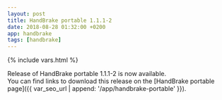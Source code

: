 ```yaml
---
layout: post
title: HandBrake portable 1.1.1-2
date: 2018-08-28 01:32:00 +0200
app: handbrake
tags: [handbrake]
---
```

{% include vars.html %}

Release of HandBrake portable 1.1.1-2 is now available.<br />
You can find links to download this release on the [HandBrake portable page]({{ var_seo_url | append: '/app/handbrake-portable' }}).